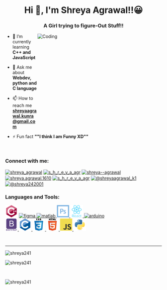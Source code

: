 <h1 align="center">Hi 👋, I'm Shreya Agrawal!!😀</h1>
<h3 align="center">A Girl trying to figure-Out Stuff!!</h3>
<img align="right" alt="Coding" width="400" height="300" src="https://cdn.dribbble.com/users/2646423/screenshots/5507196/computer.gif">

- 🌱 I’m currently learning **C++ and JavaScript**

- 💬 Ask me about **Webdev, python and C language**

- 📫 How to reach me **shreyaagrawal.kunra@gmail.com**

- ⚡ Fun fact **""I think I am Funny XD""**


</br>

<h3 align="left">Connect with me:</h3>

<p align="left">
<a href="https://codepen.io/shreya_agrawal" target="blank"><img align="center" src="https://cdn.jsdelivr.net/npm/simple-icons@3.0.1/icons/codepen.svg" alt="shreya_agrawal" height="30" width="40" /></a>
<a href="https://twitter.com/s_h_r_e_y_a_agr" target="blank"><img align="center" src="https://cdn.jsdelivr.net/npm/simple-icons@3.0.1/icons/twitter.svg" alt="s_h_r_e_y_a_agr" height="30" width="40" /></a>
<a href="https://linkedin.com/in/shreya--agrawal" target="blank"><img align="center" src="https://cdn.jsdelivr.net/npm/simple-icons@3.0.1/icons/linkedin.svg" alt="shreya--agrawal" height="30" width="40" /></a>
<a href="https://fb.com/shreya.agrawal.1610" target="blank"><img align="center" src="https://cdn.jsdelivr.net/npm/simple-icons@3.0.1/icons/facebook.svg" alt="shreya.agrawal.1610" height="30" width="40" /></a>
<a href="https://instagram.com/s_h_r_e_y_a_agr" target="blank"><img align="center" src="https://cdn.jsdelivr.net/npm/simple-icons@3.0.1/icons/instagram.svg" alt="s_h_r_e_y_a_agr" height="30" width="40" /></a>
  <a href="https://www.hackerrank.com/@shreyaagrawal_k1" target="blank"><img align="center" src="https://raw.githubusercontent.com/rahuldkjain/github-profile-readme-generator/master/src/images/icons/Social/hackerrank.svg" alt="@shreyaagrawal_k1" height="30" width="40" /></a>
<a href="https://www.hackerearth.com/@shreya242001" target="blank"><img align="center" src="https://raw.githubusercontent.com/rahuldkjain/github-profile-readme-generator/master/src/images/icons/Social/hackerearth.svg" alt="@shreya242001" height="30" width="40" /></a>
</p>

<h3 align="left">Languages and Tools:</h3>


<p align="left"> 
  <img src="https://raw.githubusercontent.com/devicons/devicon/master/icons/cplusplus/cplusplus-original.svg" alt="cplusplus" width="40" height="40"/> </a> <a href="https://www.figma.com/" target="_blank"> <img src="https://www.vectorlogo.zone/logos/figma/figma-icon.svg" alt="figma" width="40" height="40"/> </a> <a href="https://www.mathworks.com/" target="_blank"> <img src="https://upload.wikimedia.org/wikipedia/commons/2/21/Matlab_Logo.png" alt="matlab" width="40" height="40"/> </a> <a href="https://www.photoshop.com/en" target="_blank"> <img src="https://raw.githubusercontent.com/devicons/devicon/master/icons/photoshop/photoshop-line.svg" alt="photoshop" width="40" height="40"/> </a> <a href="https://reactjs.org/" target="_blank"> <img src="https://raw.githubusercontent.com/devicons/devicon/master/icons/react/react-original-wordmark.svg" alt="react" width="40" height="40"/> </a>
  <a href="https://www.arduino.cc/" target="_blank"> <img src="https://cdn.worldvectorlogo.com/logos/arduino-1.svg" alt="arduino" width="40" height="40"/> </a> <a href="https://getbootstrap.com" target="_blank"> 
  <br>
  <img src="https://raw.githubusercontent.com/devicons/devicon/master/icons/bootstrap/bootstrap-plain-wordmark.svg" alt="bootstrap" width="40" height="40"/> </a> <a href="https://www.w3schools.com/cpp/" target="_blank"> 
<a href="https://www.cprogramming.com/" target="_blank"> <img src="https://raw.githubusercontent.com/devicons/devicon/master/icons/c/c-original.svg" alt="c" width="40" height="40"/> </a> <a href="https://www.w3schools.com/css/" target="_blank"> <img src="https://raw.githubusercontent.com/devicons/devicon/master/icons/css3/css3-original-wordmark.svg" alt="css3" width="40" height="40"/> </a> <a href="https://www.w3.org/html/" target="_blank"> 
<img src="https://raw.githubusercontent.com/devicons/devicon/master/icons/html5/html5-original-wordmark.svg" alt="html5" width="40" height="40"/> </a> <a href="https://developer.mozilla.org/en-US/docs/Web/JavaScript" target="_blank"> 
<img src="https://raw.githubusercontent.com/devicons/devicon/master/icons/javascript/javascript-original.svg" alt="javascript" width="40" height="40"/> </a> <a href="https://www.mathworks.com/" target="_blank"> 
 <a href="https://www.python.org" target="_blank"> <img src="https://raw.githubusercontent.com/devicons/devicon/master/icons/python/python-original.svg" alt="python" width="40" height="40"/> </a> </p>
<br/>

----------------------------------------------------------
<p><img align="left" src="https://github-readme-stats.vercel.app/api/top-langs?username=shreya241&show_icons=true&locale=en&layout=compact" alt="shreya241" /></p>

<br/>

<p>&nbsp;<img align="left" src="https://github-readme-stats.vercel.app/api?username=shreya241&show_icons=true&locale=en" alt="shreya241" /></p>
<br/>

<p><img align="left" src="https://github-readme-streak-stats.herokuapp.com/?user=shreya241&" alt="shreya241" /></p>
</br>

